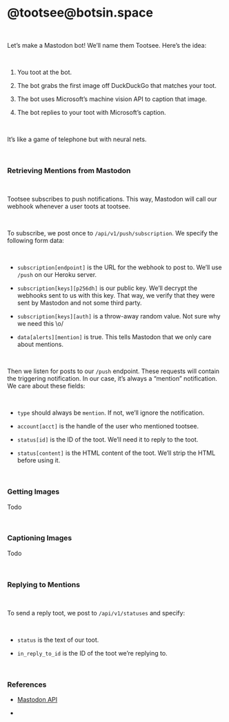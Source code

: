 \@tootsee\@botsin.space
=======================

 

Let’s make a Mastodon bot! We’ll name them Tootsee. Here’s the idea:

 

1.  You toot at the bot.

2.  The bot grabs the first image off DuckDuckGo that matches your toot.

3.  The bot uses Microsoft’s machine vision API to caption that image.

4.  The bot replies to your toot with Microsoft’s caption.

 

It’s like a game of telephone but with neural nets.

 

### Retrieving Mentions from Mastodon

 

Tootsee subscribes to push notifications. This way, Mastodon will call our
webhook whenever a user toots at tootsee.

 

To subscribe, we post once to `/api/v1/push/subscription`. We specify the
following form data:

 

-   `subscription[endpoint]` is the URL for the webhook to post to. We’ll use
    `/push` on our Heroku server.

-   `subscription[keys][p256dh]` is our public key. We’ll decrypt the webhooks
    sent to us with this key. That way, we verify that they were sent by
    Mastodon and not some third party.

-   `subscription[keys][auth]` is a throw-away random value. Not sure why we
    need this \\o/

-   `data[alerts][mention]` is true. This tells Mastodon that we only care about
    mentions.

 

Then we listen for posts to our `/push` endpoint. These requests will contain
the triggering notification. In our case, it’s always a “mention” notification.
We care about these fields:

 

-   `type` should always be `mention`. If not, we’ll ignore the notification.

-   `account[acct]` is the handle of the user who mentioned tootsee.

-   `status[id]` is the ID of the toot. We’ll need it to reply to the toot.

-   `status[content]` is the HTML content of the toot. We’ll strip the HTML
    before using it.

 

### Getting Images

Todo

 

### Captioning Images

Todo

 

### Replying to Mentions

 

To send a reply toot, we post to `/api/v1/statuses` and specify:

 

-   `status` is the text of our toot.

-   `in_reply_to_id` is the ID of the toot we’re replying to.

 

### References

-   [Mastodon
    API](https://github.com/tootsuite/documentation/blob/master/Using-the-API/API.md)

-    
